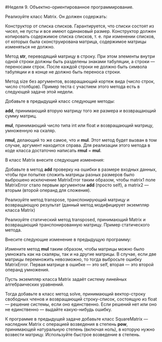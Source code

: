 #Неделя 9. Объектно-ориентированное программирование.

Реализуйте класс Matrix. Он должен содержать:

 Конструктор от списка списков. Гарантируется, что списки состоят из чисел, не пусты и все имеют одинаковый размер. Конструктор должен копировать содержимое списка списков, т. е. при изменении списков, от которых была сконструирована матрица, содержимое матрицы изменяться не должно.

 Метод __str__, переводящий матрицу в строку. При этом элементы внутри одной строки должны быть разделены знаками табуляции, а строки  —  переносами строк. После каждой строки не должно быть символа табуляции и в конце не должно быть переноса строки.

 Метод size без аргументов, возвращающий кортеж вида (число строк, число столбцов). Пример теста с участием этого метода есть в следующей задаче этой недели.
 
Добавьте в предыдущий класс следующие методы:

 __add__, принимающий вторую матрицу того же размера и возвращающий сумму матриц.

 __mul__, принимающий число типа int или float и возвращающий матрицу, умноженную на скаляр.

 __rmul__, делающий то же самое, что и __mul__. Этот метод будет вызван в том случае, аргумент находится справа. Для реализации этого метода в коде класса достаточно написать __rmul__ = __mul__.
 
В класс Matrix внесите следующие изменения:

 Добавьте в метод __add__ проверку на ошибки в размере входных данных, чтобы при попытке сложить матрицы разных размеров было выброшено исключение MatrixError таким образом, чтобы matrix1 поле MatrixError стало первым аргументом __add__ (просто self), а matrix2  —  вторым (второй операнд для сложения).

 Реализуйте метод transpose, транспонирующий матрицу и возвращающую результат (данный метод модифицирует экземпляр класса Matrix)

 Реализуйте статический метод transposed, принимающий Matrix и возвращающий транспонированную матрицу. Пример статического метода.
 
Внесите следующие изменение в предыдущую программу:

Измените метод __mul__ таким образом, чтобы матрицы можно было умножать как на скаляры, так и на другие матрицы. В случае, если две матрицы перемножить невозможно, то тогда выбросьте ошибку MatrixError. Первая матрице в ошибке  —  это self, вторая  —  это второй операнд умножения.

Пусть экземпляр класса Matrix задаёт систему линейных алгебраических уравнений.

Тогда добавьте в класс метод solve, принимающий вектор-строку свободных членов и возвращающий строку-список, состоящую из float  —  решение системы, если оно единственно. Если решений нет или оно не единственно  — выдайте какую-нибудь ошибку.

К программе в предыдущей задаче добавьте класс SquareMatrix  —  наследник Matrix с операцией возведения в степень __pow__, принимающей натуральную степень (включая ноль), в которую нужно возвести матрицу. Используйте быстрое возведение в степень.